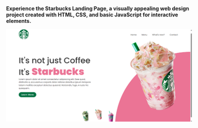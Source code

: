 **Experience the Starbucks Landing Page, a visually appealing web design project created with HTML, CSS, and basic JavaScript for interactive elements.**

<div align="center">
  <img src="screenshot1.png" alt="GitHub Logo">
</div>
